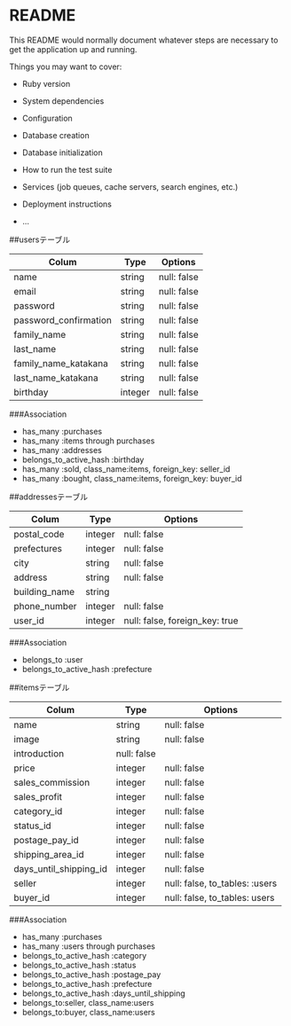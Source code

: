 # README

This README would normally document whatever steps are necessary to get the
application up and running.

Things you may want to cover:

* Ruby version

* System dependencies

* Configuration

* Database creation

* Database initialization

* How to run the test suite

* Services (job queues, cache servers, search engines, etc.)

* Deployment instructions

* ...

##usersテーブル

|Colum|Type|Options|
|-----|----|-------|
|name|string|null: false|
|email|string|null: false|
|password|string|null: false|
|password_confirmation|string|null: false|
|family_name|string|null: false|
|last_name|string|null: false|
|family_name_katakana|string|null: false|
|last_name_katakana|string|null: false|
|birthday|integer|null: false|

###Association
- has_many :purchases
- has_many :items through purchases
- has_many :addresses
- belongs_to_active_hash :birthday
- has_many :sold, class_name:items, foreign_key: seller_id
- has_many :bought, class_name:items, foreign_key: buyer_id


##addressesテーブル

|Colum|Type|Options|
|-----|----|-------|
|postal_code|integer|null: false|
|prefectures|integer|null: false|
|city|string|null: false|
|address|string|null: false|
|building_name|string|
|phone_number|integer|null: false|
|user_id|integer|null: false, foreign_key: true|

###Association
- belongs_to :user
- belongs_to_active_hash :prefecture


##itemsテーブル

|Colum|Type|Options|
|-----|----|-------|
|name|string|null: false|
|image|string|null: false|
|introduction|null: false|
|price|integer|null: false|
|sales_commission|integer|null: false|
|sales_profit|integer|null: false|
|category_id|integer|null: false|
|status_id|integer|null: false|
|postage_pay_id|integer|null: false|
|shipping_area_id|integer|null: false|
|days_until_shipping_id|integer|null: false|
|seller|integer|null: false, to_tables: :users|
|buyer_id|integer|null: false, to_tables: users|

###Association
- has_many :purchases
- has_many :users through purchases
- belongs_to_active_hash :category
- belongs_to_active_hash :status
- belongs_to_active_hash :postage_pay
- belongs_to_active_hash :prefecture
- belongs_to_active_hash :days_until_shipping
- belongs_to:seller, class_name:users
- belongs_to:buyer, class_name:users